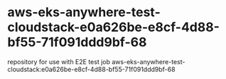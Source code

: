 # aws-eks-anywhere-test-cloudstack-e0a626be-e8cf-4d88-bf55-71f091ddd9bf-68
repository for use with E2E test job aws-eks-anywhere-test-cloudstack:e0a626be-e8cf-4d88-bf55-71f091ddd9bf-68
